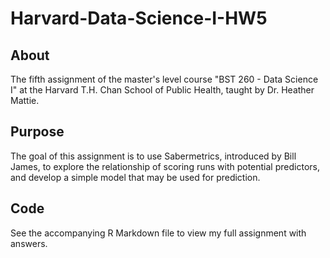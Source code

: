 # Harvard-Data-Science-I-HW5

## About

The fifth assignment of the master's level course "BST 260 - Data Science I" at the Harvard T.H. Chan School of Public Health, taught by Dr. Heather Mattie.

## Purpose

The goal of this assignment is to use Sabermetrics, introduced by Bill James, to explore the relationship of scoring runs with potential predictors, and develop a simple model that may be used for prediction.

## Code

See the accompanying R Markdown file to view my full assignment with answers.
